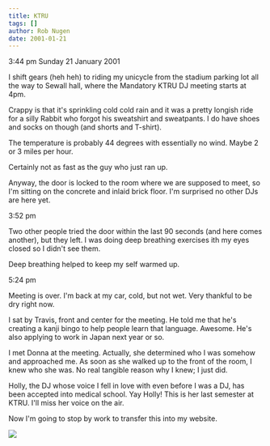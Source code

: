 ```yaml
---
title: KTRU
tags: []
author: Rob Nugen
date: 2001-01-21
---
```


<p class=date>3:44 pm Sunday 21 January 2001</p>

<p>I shift gears (heh heh) to riding my unicycle from the stadium parking
lot all the way to Sewall hall, where the Mandatory KTRU DJ meeting starts
at 4pm.</p>

<p>Crappy is that it's sprinkling cold cold rain and it was a pretty longish
ride for a silly Rabbit who forgot his sweatshirt and sweatpants.  I do have
shoes and socks on though (and shorts and T-shirt).</p>

<p>The temperature is probably 44 degrees with essentially no wind.  Maybe 2
or 3 miles per hour.</p>

<p>Certainly not as fast as the guy who just ran up.</p>

<p>Anyway, the door is locked to the room where we are supposed to meet, so
I'm sitting on the concrete and inlaid brick floor.  I'm surprised no other
DJs are here yet.</p>

<p class=date>3:52 pm</p>

<p>Two other people tried the door within the last 90 seconds (and here
comes another), but they left.  I was doing deep breathing exercises ith my
eyes closed so I didn't see them.</p>

<p>Deep breathing helped to keep my self warmed up.</p>

<p class=date>5:24 pm</p>

<p>Meeting is over.  I'm back at my car, cold, but not wet.  Very thankful
to be dry right now.</p>

<p>I sat by Travis, front and center for the meeting.  He told me that he's
creating a kanji bingo to help people learn that language.  Awesome.  He's
also applying to work in Japan next year or so.</p>

<p>I met Donna at the meeting.  Actually, she determined who I was somehow
and approached me.  As soon as she walked up to the front of the room, I
knew who she was.  No real tangible reason why I knew; I just did.</p>

<p>Holly, the DJ whose voice I fell in love with even before I was a DJ, has
been accepted into medical school.  Yay Holly!  This is her last semester at
KTRU.  I'll miss her voice on the air.</p>

<p>Now I'm going to stop by work to transfer this into my website.</p>

<p><img src="/images/rob/wL-ROB.gif">

